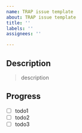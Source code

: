 ```yaml
---
name: TRAP issue template
about: TRAP issue template
title: ''
labels: ''
assignees: ''

---
```


## Description

> description

## Progress

- [ ] todo1
- [ ] todo2
- [ ] todo3
